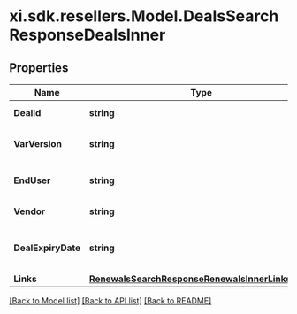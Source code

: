 # xi.sdk.resellers.Model.DealsSearchResponseDealsInner

## Properties

Name | Type | Description | Notes
------------ | ------------- | ------------- | -------------
**DealId** | **string** | Deal/Special bid number. | [optional] 
**VarVersion** | **string** | Most recent version number of the deal. | [optional] 
**EndUser** | **string** | The end user/customer&#39;s name. | [optional] 
**Vendor** | **string** | The vendor&#39;s name. | [optional] 
**DealExpiryDate** | **string** | Expiration date of the deal/Special bid. | [optional] 
**Links** | [**RenewalsSearchResponseRenewalsInnerLinksInner**](RenewalsSearchResponseRenewalsInnerLinksInner.md) |  | [optional] 

[[Back to Model list]](../README.md#documentation-for-models) [[Back to API list]](../README.md#documentation-for-api-endpoints) [[Back to README]](../README.md)

